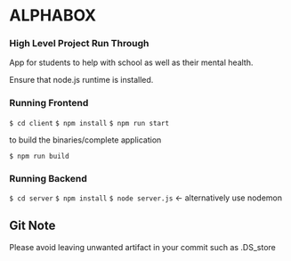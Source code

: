 # ALPHABOX

### High Level Project Run Through

App for students to help with school as well as their mental health.

Ensure that node.js runtime is installed.

### Running Frontend

`$ cd client`
`$ npm install`
`$ npm run start`

to build the binaries/complete application

`$ npm run build`

### Running Backend

`$ cd server`
`$ npm install`
`$ node server.js` <- alternatively use nodemon

## Git Note

Please avoid leaving unwanted artifact in your commit such as .DS_store
